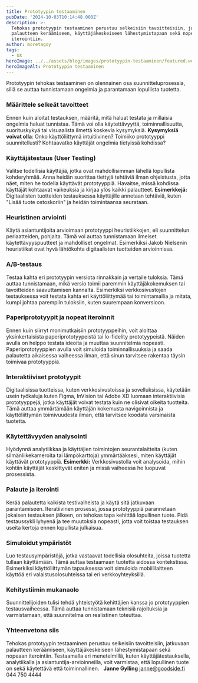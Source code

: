 ```yaml
---
title: Prototyypin testaaminen
pubDate: '2024-10-03T10:14:48.000Z'
description: >-
  Tehokas prototyypin testaaminen perustuu selkeisiin tavoitteisiin, jatkuvaan
  palautteen keräämiseen, käyttäjäkeskeiseen lähestymistapaan sekä nopeaan
  iterointiin.
author: moretagoy
tags:
  - UX
heroImage: ../../assets/blog/images/prototyypin-testaaminen/featured.webp
heroImageAlt: Prototyypin testaaminen
---
```


Prototyypin tehokas testaaminen on olennainen osa suunnitteluprosessia, sillä se auttaa tunnistamaan ongelmia ja parantamaan lopullista tuotetta.

### **Määrittele selkeät tavoitteet**

Ennen kuin aloitat testauksen, määritä, mitä haluat testata ja millaisia ongelmia haluat tunnistaa. Tämä voi olla käytettävyyttä, toiminnallisuutta, suorituskykyä tai visuaalista ilmettä koskevia kysymyksiä. **Kysymyksiä voivat olla**: Onko käyttöliittymä intuitiivinen? Toimiiko prototyyppi suunnitellusti? Kohtaavatko käyttäjät ongelmia tietyissä kohdissa?

### **Käyttäjätestaus (User Testing)**

Valitse todellisia käyttäjiä, jotka ovat mahdollisimman lähellä lopullista kohderyhmää. Anna heidän suorittaa tiettyjä tehtäviä ilman ohjeistusta, jotta näet, miten he todella käyttävät prototyyppiä. Havaitse, missä kohdissa käyttäjät kohtaavat vaikeuksia ja kirjaa ylös kaikki palautteet. **Esimerkkejä:** Digitaalisten tuotteiden testauksessa käyttäjille annetaan tehtäviä, kuten "Lisää tuote ostoskoriin" ja heidän toimintaansa seurataan.

### **Heuristinen arviointi**

Käytä asiantuntijoita arvioimaan prototyyppi heuristiikkojen, eli suunnittelun periaatteiden, pohjalta. Tämä voi auttaa tunnistamaan ilmeiset käytettävyyspuutteet ja mahdolliset ongelmat. Esimerkiksi Jakob Nielsenin heuristiikat ovat hyvä lähtökohta digitaalisten tuotteiden arvioinnissa.

### **A/B-testaus**

Testaa kahta eri prototyypin versiota rinnakkain ja vertaile tuloksia. Tämä auttaa tunnistamaan, mikä versio toimii paremmin käyttäjäkokemuksen tai tavoitteiden saavuttamisen kannalta. Esimerkiksi verkkosivustojen testauksessa voit testata kahta eri käyttöliittymää tai toimintamallia ja mitata, kumpi johtaa parempiin tuloksiin, kuten suurempaan konversioon.

### **Paperiprototyypit ja nopeat iteroinnit**

Ennen kuin siirryt monimutkaisiin prototyyppeihin, voit aloittaa yksinkertaisista paperiprototyypeistä tai lo-fidelity prototyypeistä. Näiden avulla on helppo testata ideoita ja muuttaa suunnitelmia nopeasti. Paperiprototyyppien avulla voit simuloida toiminnallisuuksia ja saada palautetta aikaisessa vaiheessa ilman, että sinun tarvitsee rakentaa täysin toimivaa prototyyppiä.

### **Interaktiiviset prototyypit**

Digitaalisissa tuotteissa, kuten verkkosivustoissa ja sovelluksissa, käytetään usein työkaluja kuten Figma, InVision tai Adobe XD luomaan interaktiivisia prototyyppejä, jotka käyttäjät voivat testata kuin ne olisivat oikeita tuotteita. Tämä auttaa ymmärtämään käyttäjän kokemusta navigoinnista ja käyttöliittymän toimivuudesta ilman, että tarvitsee koodata varsinaista tuotetta.

### **Käytettävyyden analysointi**

Hyödynnä analytiikkaa ja käyttäjien toimintojen seurantalaitteita (kuten silmänliikekameroita tai lämpökarttoja) ymmärtääksesi, miten käyttäjät käyttävät prototyyppiä. **Esimerkki:** Verkkosivustolla voit analysoida, mihin kohtiin käyttäjät keskittyvät eniten ja missä vaiheessa he luopuvat prosessista.

### **Palaute ja iterointi**

Kerää palautetta kaikista testivaiheista ja käytä sitä jatkuvaan parantamiseen. Iteratiivinen prosessi, jossa prototyyppiä parannetaan jokaisen testauksen jälkeen, on tehokas tapa kehittää lopullinen tuote. Pidä testaussykli lyhyenä ja tee muutoksia nopeasti, jotta voit toistaa testauksen useita kertoja ennen lopullista julkaisua.

### **Simuloidut ympäristöt**

Luo testausympäristöjä, jotka vastaavat todellisia olosuhteita, joissa tuotetta tullaan käyttämään. Tämä auttaa testaamaan tuotetta aidossa kontekstissa. Esimerkiksi käyttöliittymän tapauksessa voit simuloida mobiililaitteen käyttöä eri valaistusolosuhteissa tai eri verkkoyhteyksillä.

### **Kehitystiimin mukanaolo**

Suunnittelijoiden tulisi tehdä yhteistyötä kehittäjien kanssa jo prototyyppien testausvaiheessa. Tämä auttaa tunnistamaan teknisiä rajoituksia ja varmistamaan, että suunnitelma on realistinen toteuttaa.

### Yhteenvetona siis

Tehokas prototyypin testaaminen perustuu selkeisiin tavoitteisiin, jatkuvaan palautteen keräämiseen, käyttäjäkeskeiseen lähestymistapaan sekä nopeaan iterointiin. Testaamalla eri menetelmillä, kuten käyttäjätestauksella, analytiikalla ja asiantuntija-arvioinneilla, voit varmistaa, että lopullinen tuote on sekä käytettävä että toiminnallinen.   **Janne Gylling** janne@goodside.fi 044 750 4444